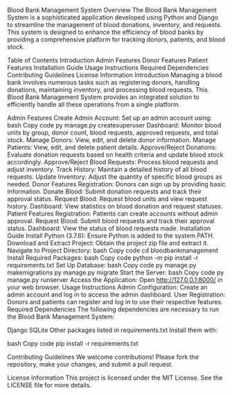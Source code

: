 Blood Bank Management System
Overview
The Blood Bank Management System is a sophisticated application developed using Python and Django to streamline the management of blood donations, inventory, and requests. This system is designed to enhance the efficiency of blood banks by providing a comprehensive platform for tracking donors, patients, and blood stock.

Table of Contents
Introduction
Admin Features
Donor Features
Patient Features
Installation Guide
Usage Instructions
Required Dependencies
Contributing Guidelines
License Information
Introduction
Managing a blood bank involves numerous tasks such as registering donors, handling donations, maintaining inventory, and processing blood requests. This Blood Bank Management System provides an integrated solution to efficiently handle all these operations from a single platform.

Admin Features
Create Admin Account: Set up an admin account using:
bash
Copy code
py manage.py createsuperuser
Dashboard: Monitor blood units by group, donor count, blood requests, approved requests, and total stock.
Manage Donors: View, edit, and delete donor information.
Manage Patients: View, edit, and delete patient details.
Approve/Reject Donations: Evaluate donation requests based on health criteria and update blood stock accordingly.
Approve/Reject Blood Requests: Process blood requests and adjust inventory.
Track History: Maintain a detailed history of all blood requests.
Update Inventory: Adjust the quantity of specific blood groups as needed.
Donor Features
Registration: Donors can sign up by providing basic information.
Donate Blood: Submit donation requests and track their approval status.
Request Blood: Request blood units and view request history.
Dashboard: View statistics on blood donation and request statuses.
Patient Features
Registration: Patients can create accounts without admin approval.
Request Blood: Submit blood requests and track their approval status.
Dashboard: View the status of blood requests made.
Installation Guide
Install Python (3.7.6): Ensure Python is added to the system PATH.
Download and Extract Project: Obtain the project zip file and extract it.
Navigate to Project Directory:
bash
Copy code
cd bloodbankmanagement
Install Required Packages:
bash
Copy code
python -m pip install -r requirements.txt
Set Up Database:
bash
Copy code
py manage.py makemigrations
py manage.py migrate
Start the Server:
bash
Copy code
py manage.py runserver
Access the Application: Open http://127.0.0.1:8000/ in your web browser.
Usage Instructions
Admin Configuration:
Create an admin account and log in to access the admin dashboard.
User Registration:
Donors and patients can register and log in to use their respective features.
Required Dependencies
The following dependencies are necessary to run the Blood Bank Management System:

Django
SQLite
Other packages listed in requirements.txt
Install them with:

bash
Copy code
pip install -r requirements.txt

Contributing Guidelines
We welcome contributions! Please fork the repository, make your changes, and submit a pull request.

License Information
This project is licensed under the MIT License. See the LICENSE file for more details.

